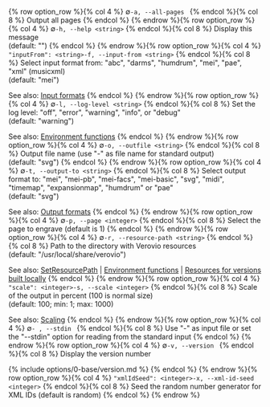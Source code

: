 {% row option_row %}{% col 4 %} <span class="lang1">∅</span><span class="lang2">`-a, --all-pages `</span> {% endcol %}{% col 8 %} Output all pages {% endcol %}
{% endrow %}{% row option_row %}{% col 4 %} <span class="lang1">∅</span><span class="lang2">`-h, --help <string>`</span> {% endcol %}{% col 8 %} Display this message<br/>(default: "") {% endcol %}
{% endrow %}{% row option_row %}{% col 4 %} <span class="lang1">`"inputFrom": <string>`</span><span class="lang2">`-f, --input-from <string>`</span> {% endcol %}{% col 8 %} Select input format from: &quot;abc&quot;, &quot;darms&quot;, &quot;humdrum&quot;, &quot;mei&quot;, &quot;pae&quot;, &quot;xml&quot; (musicxml)<br/>(default: "mei")

See also: [Input formats](/toolkit-reference/input-formats.html) {% endcol %}
{% endrow %}{% row option_row %}{% col 4 %} <span class="lang1">∅</span><span class="lang2">`-l, --log-level <string>`</span> {% endcol %}{% col 8 %} Set the log level: &quot;off&quot;, &quot;error&quot;, &quot;warning&quot;, &quot;info&quot;, or &quot;debug&quot;<br/>(default: "warning")

See also: [Environment functions](/toolkit-reference/environment-functions.html) {% endcol %}
{% endrow %}{% row option_row %}{% col 4 %} <span class="lang1">∅</span><span class="lang2">`-o, --outfile <string>`</span> {% endcol %}{% col 8 %} Output file name (use &quot;-&quot; as file name for standard output)<br/>(default: "svg") {% endcol %}
{% endrow %}{% row option_row %}{% col 4 %} <span class="lang1">∅</span><span class="lang2">`-t, --output-to <string>`</span> {% endcol %}{% col 8 %} Select output format to: &quot;mei&quot;, &quot;mei-pb&quot;, &quot;mei-facs&quot;, &quot;mei-basic&quot;, &quot;svg&quot;, &quot;midi&quot;, &quot;timemap&quot;, &quot;expansionmap&quot;, &quot;humdrum&quot; or &quot;pae&quot;<br/>(default: "svg")

See also: [Output formats](/toolkit-reference/output-formats.html) {% endcol %}
{% endrow %}{% row option_row %}{% col 4 %} <span class="lang1">∅</span><span class="lang2">`-p, --page <integer>`</span> {% endcol %}{% col 8 %} Select the page to engrave (default is 1) {% endcol %}
{% endrow %}{% row option_row %}{% col 4 %} <span class="lang1">∅</span><span class="lang2">`-r, --resource-path <string>`</span> {% endcol %}{% col 8 %} Path to the directory with Verovio resources<br/>(default: "/usr/local/share/verovio")

See also: [SetResourcePath](/toolkit-reference/toolkit-methods.html#setresourcepath) \| [Environment functions](/toolkit-reference/environment-functions.html) \| [Resources for versions built locally](/installing-or-building-from-sources/python.html#resources-for-versions-built-locally) {% endcol %}
{% endrow %}{% row option_row %}{% col 4 %} <span class="lang1">`"scale": <integer>`</span><span class="lang2">`-s, --scale <integer>`</span> {% endcol %}{% col 8 %} Scale of the output in percent (100 is normal size)<br/>(default: 100; min: 1; max: 1000)

See also: [Scaling](/advanced-topics/controlling-the-svg-output.html#scaling) {% endcol %}
{% endrow %}{% row option_row %}{% col 4 %} <span class="lang1">∅</span><span class="lang2">`- , --stdin `</span> {% endcol %}{% col 8 %} Use &quot;-&quot; as input file or set the &quot;--stdin&quot; option for reading from the standard input {% endcol %}
{% endrow %}{% row option_row %}{% col 4 %} <span class="lang1">∅</span><span class="lang2">`-v, --version `</span> {% endcol %}{% col 8 %} Display the version number

{% include options/0-base/version.md %} {% endcol %}
{% endrow %}{% row option_row %}{% col 4 %} <span class="lang1">`"xmlIdSeed": <integer>`</span><span class="lang2">`-x, --xml-id-seed <integer>`</span> {% endcol %}{% col 8 %} Seed the random number generator for XML IDs (default is random) {% endcol %}
{% endrow %}